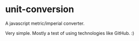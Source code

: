 # unit-conversion
A javascript metric/imperial converter.

Very simple.  Mostly a test of using technologies like GitHub.  :)
